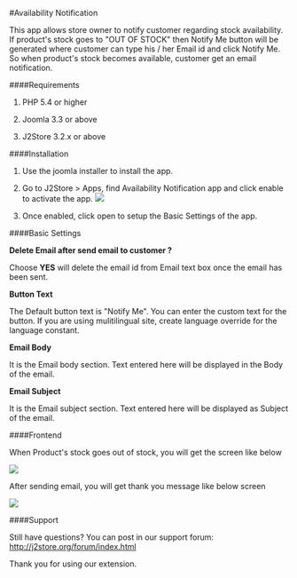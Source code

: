 #Availability Notification

This app allows store owner to notify customer regarding stock availability. If product's stock goes to "OUT OF STOCK" then Notify Me button will be generated where customer can type his / her Email id and click Notify Me. So when product's stock becomes available, customer get an email notification.

####Requirements

1. PHP 5.4 or higher

2. Joomla 3.3 or above

3. J2Store 3.2.x or above

####Installation

1. Use the joomla installer to install the app.

2. Go to J2Store > Apps, find Availability Notification app and click enable to activate the app.
![](https://www.j2store.org/assets/images/availability_notification_03.png)

3. Once enabled, click open to setup the Basic Settings of the app.

####Basic Settings

**Delete Email after send email to customer ?**

Choose **YES** will delete the email id from Email text box once the email has been sent.

**Button Text**

The Default button text is "Notify Me". You can enter the custom text for the button. If you are using mulitilingual site, create language override for the language constant.

**Email Body**

It is the Email body section. Text entered here will be displayed in the Body of the email.

**Email Subject**

It is the Email subject section. Text entered here will be displayed as Subject of the email.

####Frontend

When Product's stock goes out of stock, you will get the screen like below

![](https://www.j2store.org/assets/images/availability_notification_01.png)

After sending email, you will get thank you message like below screen

![](https://www.j2store.org/assets/images/availability_notification_02.png)

####Support

Still have questions? You can post in our support forum: http://j2store.org/forum/index.html

Thank you for using our extension.